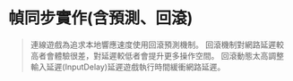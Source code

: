 # 幀同步實作(含預測、回滾)

> 連線遊戲為追求本地響應速度使用回滾預測機制。
> 回滾機制對網路延遲較高者會體驗很差，對延遲較低者會提升更多操作空間。
> 回滾動態太高調整輸入延遲(InputDelay)延遲遊戲執行時間緩衝網路延遲。
> 

